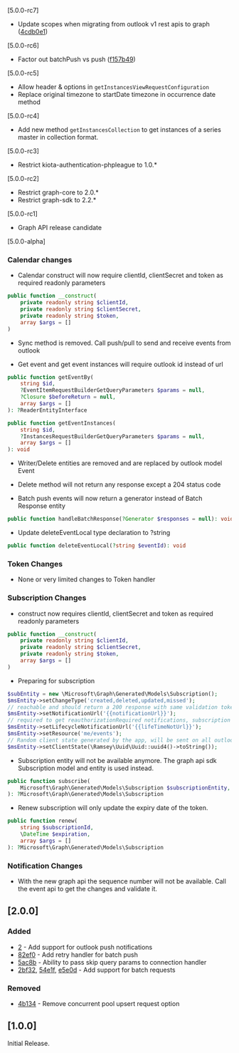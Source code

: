 [5.0.0-rc7]

- Update scopes when migrating from outlook v1 rest apis to graph ([4cdb0e1](https://github.com/Symplicity/outlook/commit/4cdb0e19eb36f9787fed64caf0b204f113f2c694))

[5.0.0-rc6]

- Factor out batchPush vs push ([f157b49](https://github.com/Symplicity/outlook/commit/f157b49a161e55688379b8bac1a88dc5ff7bac1b))

[5.0.0-rc5]

- Allow header & options in `getInstancesViewRequestConfiguration`
- Replace original timezone to startDate timezone in occurrence date method

[5.0.0-rc4]

- Add new method `getInstancesCollection` to get instances of a series master in collection format.

[5.0.0-rc3]

- Restrict kiota-authentication-phpleague to 1.0.*

[5.0.0-rc2]

- Restrict graph-core to 2.0.*
- Restrict graph-sdk to 2.2.*

[5.0.0-rc1]

- Graph API release candidate

[5.0.0-alpha]

### Calendar changes

- Calendar construct will now require clientId, clientSecret and token as required readonly parameters

```php
public function __construct(
    private readonly string $clientId,
    private readonly string $clientSecret,
    private readonly string $token,
    array $args = []
)
```

- Sync method is removed. Call push/pull to send and receive events from outlook


- Get event and get event instances will require outlook id instead of url

```php
public function getEventBy(
    string $id,
    ?EventItemRequestBuilderGetQueryParameters $params = null,
    ?Closure $beforeReturn = null,
    array $args = []
): ?ReaderEntityInterface

public function getEventInstances(
    string $id,
    ?InstancesRequestBuilderGetQueryParameters $params = null,
    array $args = []
): void
```

- Writer/Delete entities are removed and are replaced by outlook model Event

- Delete method will not return any response except a 204 status code


- Batch push events will now return a generator instead of Batch Response entity

```php
public function handleBatchResponse(?Generator $responses = null): void;
```
- Update deleteEventLocal type declaration to ?string

```php
public function deleteEventLocal(?string $eventId): void
```
### Token Changes

- None or very limited changes to Token handler

### Subscription Changes

- construct now requires clientId, clientSecret and token as required readonly parameters

```php
public function __construct(
    private readonly string $clientId,
    private readonly string $clientSecret,
    private readonly string $token,
    array $args = []
)
```

- Preparing for subscription

```php
$subEntity = new \Microsoft\Graph\Generated\Models\Subscription();
$msEntity->setChangeType('created,deleted,updated,missed');
// reachable and should return a 200 response with same validation token param
$msEntity->setNotificationUrl('{{notificationUrl}}');
// required to get reauthorizationRequired notifications, subscription removed notifications & missed notifications
$msEntity->setLifecycleNotificationUrl('{{lifeTimeNotUrl}}');
$msEntity->setResource('me/events');
// Random client state generated by the app, will be sent on all outlook notifications
$msEntity->setClientState(\Ramsey\Uuid\Uuid::uuid4()->toString());
```
- Subscription entity will not be available anymore. The graph api sdk Subscription model and entity is used instead.

```php
public function subscribe(
    Microsoft\Graph\Generated\Models\Subscription $subscriptionEntity, array $args = []
): ?Microsoft\Graph\Generated\Models\Subscription
```

- Renew subscription will only update the expiry date of the token.

```php
public function renew(
    string $subscriptionId,
    \DateTime $expiration,
    array $args = []
): ?Microsoft\Graph\Generated\Models\Subscription
```

### Notification Changes

- With the new graph api the sequence number will not be available. Call the event api to get the changes and validate it.

## [2.0.0]

### Added
- [2](https://github.com/Symplicity/outlook/pull/2) - Add support for outlook push notifications
- [82ef0](https://github.com/Symplicity/outlook/commit/82ef0c79c991dcda3c8ef45ff1b4d941f857dc55) - Add retry handler for batch push
- [5ac8b](https://github.com/Symplicity/outlook/commit/5ac8b294d722ca937afa9632d5b91b95ed778f55) - Ability to pass skip query params to connection handler
- [2bf32](https://github.com/Symplicity/outlook/commit/2bf3229523ae5c997a8d531fb832eace45753635), [54e1f](https://github.com/Symplicity/outlook/commit/54e1fc2434c76f6df272c1afe2fe7f86c802ab69), [e5e0d](https://github.com/Symplicity/outlook/commit/e5e0db2daff1321296f53a0032d3a4a00c0409b4) - Add support for batch requests

### Removed
- [4b134](https://github.com/Symplicity/outlook/commit/4b1340c16af1a1bb268070313aef6e49dd2f4daa) - Remove concurrent pool upsert request option

## [1.0.0]

Initial Release.
